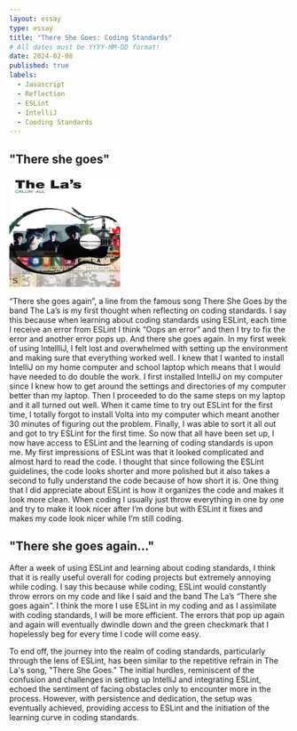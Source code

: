 ```yaml
---
layout: essay
type: essay
title: "There She Goes: Coding Standards"
# All dates must be YYYY-MM-DD format!
date: 2024-02-08
published: true
labels:
  - Javascript
  - Reflection
  - ESLint
  - IntelliJ
  - Cooding Standards
---
```


## "There she goes"

<img width="200px" 
     class="rounded float-start pe-4" 
     src="../img/the-las.jpg" >

“There she goes again”, a line from the famous song There She Goes by the band The La’s is my first thought when reflecting on coding standards. I say this because when learning about coding standards using ESLint, each time I receive an error from ESLint I think “Oops an error” and then I try to fix the error and another error pops up. And there she goes again.
In my first week of using IntellliJ, I felt lost and overwhelmed with setting up the environment and making sure that everything worked well. I knew that I wanted to install IntelliJ on my home computer and school laptop which means that I would have needed to do double the work. I first installed IntelliJ on my computer since I knew how to get around the settings and directories of my computer better than my laptop. Then I proceeded to do the same steps on my laptop and it all turned out well. When it came time to try out ESLint for the first time, I totally forgot to install Volta into my computer which meant another 30 minutes of figuring out the problem. Finally, I was able to sort it all out and got to try ESLint for the first time. 
So now that all have been set up, I now have access to ESLint and the learning of coding standards is upon me. My first impressions of ESLint was that it looked complicated and almost hard to read the code. I thought that since following the ESLint guidelines, the code looks shorter and more polished but it also takes a second to fully understand the code because of how short it is. One thing that I did appreciate about ESLint is how it organizes the code and makes it look more clean. When coding I usually just throw everything in one by one and try to make it look nicer after I’m done but with ESLint it fixes and makes my code look nicer while I’m still coding.

## "There she goes again..."

After a week of using ESLint and learning about coding standards, I think that it is really useful overall for coding projects but extremely annoying while coding. I say this because while coding, ESLint would constantly throw errors on my code and like I said and the band The La’s “There she goes again”. I think the more I use ESLint in my coding and as I assimilate with coding standards, I will be more efficient. The errors that pop up again and again will eventually dwindle down and the green checkmark that I hopelessly beg for every time I code will come easy.


To end off, the journey into the realm of coding standards, particularly through the lens of ESLint, has been similar to the repetitive refrain in The La's song, "There She Goes." The initial hurdles, reminiscent of the confusion and challenges in setting up IntelliJ and integrating ESLint, echoed the sentiment of facing obstacles only to encounter more in the process. However, with persistence and dedication, the setup was eventually achieved, providing access to ESLint and the initiation of the learning curve in coding standards.
